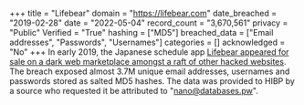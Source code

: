+++
title = "Lifebear"
domain = "https://lifebear.com"
date_breached = "2019-02-28"
date = "2022-05-04"
record_count = "3,670,561"
privacy = "Public"
Verified = "True"
hashing = ["MD5"]
breached_data = ["Email addresses", "Passwords", "Usernames"]
categories = []
acknowledged = "No"
+++
In early 2019, the Japanese schedule app <a href="https://www.zdnet.com/article/round-4-hacker-returns-and-puts-26mil-user-records-for-sale-on-the-dark-web/" target="_blank" rel="noopener">Lifebear appeared for sale on a dark web marketplace amongst a raft of other hacked websites</a>. The breach exposed almost 3.7M unique email addresses, usernames and passwords stored as salted MD5 hashes. The data was provided to HIBP by a source who requested it be attributed to &quot;nano@databases.pw&quot;.
